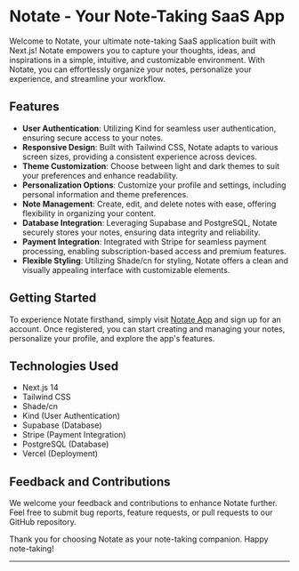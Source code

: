 # Notate - Your Note-Taking SaaS App

Welcome to Notate, your ultimate note-taking SaaS application built with Next.js! Notate empowers you to capture your thoughts, ideas, and inspirations in a simple, intuitive, and customizable environment. With Notate, you can effortlessly organize your notes, personalize your experience, and streamline your workflow.

## Features

- **User Authentication**: Utilizing Kind for seamless user authentication, ensuring secure access to your notes.
- **Responsive Design**: Built with Tailwind CSS, Notate adapts to various screen sizes, providing a consistent experience across devices.
- **Theme Customization**: Choose between light and dark themes to suit your preferences and enhance readability.
- **Personalization Options**: Customize your profile and settings, including personal information and theme preferences.
- **Note Management**: Create, edit, and delete notes with ease, offering flexibility in organizing your content.
- **Database Integration**: Leveraging Supabase and PostgreSQL, Notate securely stores your notes, ensuring data integrity and reliability.
- **Payment Integration**: Integrated with Stripe for seamless payment processing, enabling subscription-based access and premium features.
- **Flexible Styling**: Utilizing Shade/cn for styling, Notate offers a clean and visually appealing interface with customizable elements.

## Getting Started

To experience Notate firsthand, simply visit [Notate App](https://notes-saas-zeta.vercel.app/) and sign up for an account. Once registered, you can start creating and managing your notes, personalize your profile, and explore the app's features.

## Technologies Used

- Next.js 14
- Tailwind CSS
- Shade/cn
- Kind (User Authentication)
- Supabase (Database)
- Stripe (Payment Integration)
- PostgreSQL (Database)
- Vercel (Deployment)

## Feedback and Contributions

We welcome your feedback and contributions to enhance Notate further. Feel free to submit bug reports, feature requests, or pull requests to our GitHub repository.

Thank you for choosing Notate as your note-taking companion. Happy note-taking!

---
